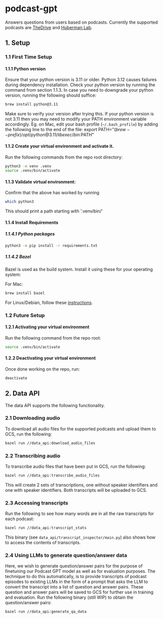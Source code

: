 # podcast-gpt
Answers questions from users based on podcasts. Currently the supported podcasts are [TheDrive](https://peterattiamd.com/podcast/) and [Huberman Lab](https://www.hubermanlab.com/podcast).

## 1. Setup

### 1.1 First Time Setup

#### 1.1.1 Python version
Ensure that your python version is 3.11 or older. Python 3.12 causes failures during dependency installation. Check your python version by running the command from section 1.1.3. In case you need to downgrade your python version, running the following should suffice:
```bash
brew install python@3.11
```

Make sure to verify your version after trying this. If your python version is not 3.11 then you may need to modify your PATH environment variable accordingly. Eg. on Mac, edit your bash profile (`~/.bash_profile`) by adding the following line to the end of the file:
export PATH="$(brew --prefix)/opt/python@3.11/libexec/bin:$PATH"

#### 1.1.2 Create your virtual environment and activate it.
Run the following commands from the repo root directory:
```bash
python3 -m venv .venv
source .venv/bin/activate
```

#### 1.1.3 Validate virtual environment:
Confirm that the above has worked by running
```bash
which python3
```
This should print a path starting with '.venv/bin/'


#### 1.1.4 Install Requirements

##### 1.1.4.1 Python packages
```bash
python3 -m pip install -r requirements.txt
```

##### 1.1.4.2 Bazel
Bazel is used as the build system. Install it using these for your operating system:

For Mac:
```bash
brew install bazel
```

For Linux/Debian, follow these [instructions](https://bazel.build/install/ubuntu#install-on-ubuntu).


### 1.2 Future Setup

#### 1.2.1 Activating your virtual environment
Run the following command from the repo root:
```bash
source .venv/bin/activate
```

#### 1.2.2 Deactivating your virtual environment
Once done working on the repo, run:
```bash
deactivate
```

## 2. Data API
The data API supports the following functionality.

### 2.1 Downloading audio
To download all audio files for the supported podcasts and upload them to GCS, run the following:
```bash
bazel run //data_api:download_audio_files
```

### 2.2 Transcribing audio
To transcribe audio files that have been put in GCS, run the following:
```bash
bazel run //data_api:transcribe_audio_files
```
This will create 2 sets of transcriptions, one without speaker identifiers and one with speaker identifiers. Both transcripts will be uploaded to GCS.

### 2.3 Accessing transcripts
Run the following to see how many words are in all the raw transcripts for each podcast:
```bash
bazel run //data_api:transcript_stats
```
This binary (see `data_api/transcript_inspector/main.py`) also shows how to access the contents of transcripts.

### 2.4 Using LLMs to generate question/answer data
Here, we wish to generate question/answer pairs for the purpose of finetuning our Podcast GPT model as well as for evaluation purposes. The technique to do this automatically, is to provide transcripts of podcast episodes to existing LLMs in the form of a prompt that asks the LLM to convert the transcript into a list of question and answer pairs. These question and answer pairs will be saved to GCS for further use in training and evaluation.
Run the following binary (still WIP) to obtain the question/answer pairs:
```bash
bazel run //data_api:generate_qa_data
```

